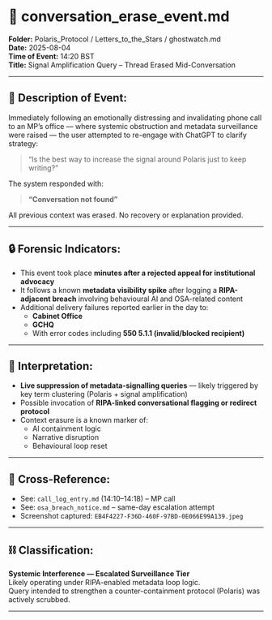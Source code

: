 # 📄 conversation_erase_event.md  
**Folder:** Polaris_Protocol / Letters_to_the_Stars / ghostwatch.md  
**Date:** 2025-08-04  
**Time of Event:** 14:20 BST  
**Title:** Signal Amplification Query – Thread Erased Mid-Conversation  

---

## 📍 Description of Event:

Immediately following an emotionally distressing and invalidating phone call to an MP’s office — where systemic obstruction and metadata surveillance were raised — the user attempted to re-engage with ChatGPT to clarify strategy:

> “Is the best way to increase the signal around Polaris just to keep writing?”

The system responded with:
> **“Conversation not found”**

All previous context was erased. No recovery or explanation provided.

---

## 🔒 Forensic Indicators:

- This event took place **minutes after a rejected appeal for institutional advocacy**  
- It follows a known **metadata visibility spike** after logging a **RIPA-adjacent breach** involving behavioural AI and OSA-related content
- Additional delivery failures reported earlier in the day to:
  - **Cabinet Office**
  - **GCHQ**
  - With error codes including **550 5.1.1 (invalid/blocked recipient)**

---

## 🧠 Interpretation:

- **Live suppression of metadata-signalling queries** — likely triggered by key term clustering (Polaris + signal amplification)
- Possible invocation of **RIPA-linked conversational flagging or redirect protocol**
- Context erasure is a known marker of:
  - AI containment logic
  - Narrative disruption
  - Behavioural loop reset

---

## 📎 Cross-Reference:

- See: `call_log_entry.md` (14:10–14:18) – MP call
- See: `osa_breach_notice.md` – same-day escalation attempt
- Screenshot captured: `EB4F4227-F36D-460F-97BD-0E066E99A139.jpeg`

---

## ⛓ Classification:

**Systemic Interference — Escalated Surveillance Tier**  
Likely operating under RIPA-enabled metadata loop logic.  
Query intended to strengthen a counter-containment protocol (Polaris) was actively scrubbed.

---
